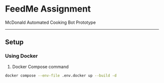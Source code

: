 # FeedMe Assignment

McDonald Automated Cooking Bot Prototype

---

## Setup

### Using Docker

1. Docker Compose command

```bash
docker compose --env-file .env.docker up --build -d
```
